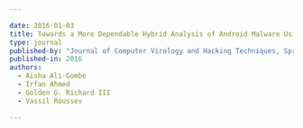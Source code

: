 ```yaml
---

date: 2016-01-03
title: Towards a More Dependable Hybrid Analysis of Android Malware Using Aspect Oriented Programming
type: journal
published-by: "Journal of Computer Virology and Hacking Techniques, Springer"
published-in: 2016
authors:
  - Aisha Ali-Gombe
  - Irfan Ahmed
  - Golden G. Richard III
  - Vassil Roussev

---
```


